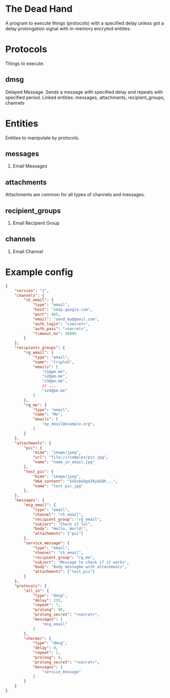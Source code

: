 
# The Dead Hand

A program to execute things (protocols) with a specified delay unless got a delay prolongation signal
with in-memory encryted entities.

# Protocols

Things to execute.

## dmsg

Delayed Message. Sends a message with specified delay and repeats with specified period.
Linked entities: messages, attachments, recipient_groups, channels


# Entities

Entities to manipulate by protocols.

## messages

1. Email Messages

## attachments

Attachments are common for all types of channels and messages.

## recipient_groups

1. Email Recipient Group

## channels

1. Email Channel


# Example config

```json
{
    "version": "1",
    "channels": {
        "ch_email": {
            "type": "email",
            "host": "smtp.google.com",
            "port": 465,
            "email": "send_by@gmail.com",
            "auth_login": "<secret>",
            "auth_pass": "<secret>",
            "timeout_ms": 30000
        }
    },
    "recipients_groups": {
        "rg_email": {
            "type": "email",
            "name": "tripleS",
            "emails": [
                "s1@pm.me",
                "s2@pm.me",
                "s3@pm.me",
                // ...
                "s24@pm.me"
            ]
        },
        "rg_me": {
            "type": "email",
            "name": "Me",
            "emails": [
                "my_email@example.org",
            ]
        }
    },
    "attachments": {
        "pic": {
            "mime": "image/jpeg",
            "url": "file:///samples/pic.jpg",
            "name": "name_in_email.jpg"
        },
        "test_pic": {
            "mime": "image/jpeg",
            "b64_content": "SGVsbG8gd29ybGQh...",
            "name": "test_pic.jpg"
        },
    },
    "messages": {
        "msg_email": {
            "type": "email",
            "channel": "ch_email",
            "recipient_group": "rg_email",
            "subject": "Check it lol",
            "body": "Hello, World!",
            "attachments": ["pic"]
        },
        "service_message": {
            "type": "email",
            "channel": "ch_email",
            "recipient_group": "rg_me",
            "subject": "Message to check if it works",
            "body": "Body messagbe with attachments",
            "attachments": ["test_pic"]
        }
    },
    "protocols": {
        "all_in": {
            "type": "dmsg",
            "delay": 255,
            "repeat": 7,
            "prolong": 90,
            "prolong_secret": "<secret>",
            "messages": [
                "msg_email"
            ]
        },
        "checker": {
            "type": "dmsg",
            "delay": 0,
            "repeat": 1,
            "prolong": 0,
            "prolong_secret": "<secret>",
            "messages": [
                "service_message"
            ]
        }
    }
}

```

